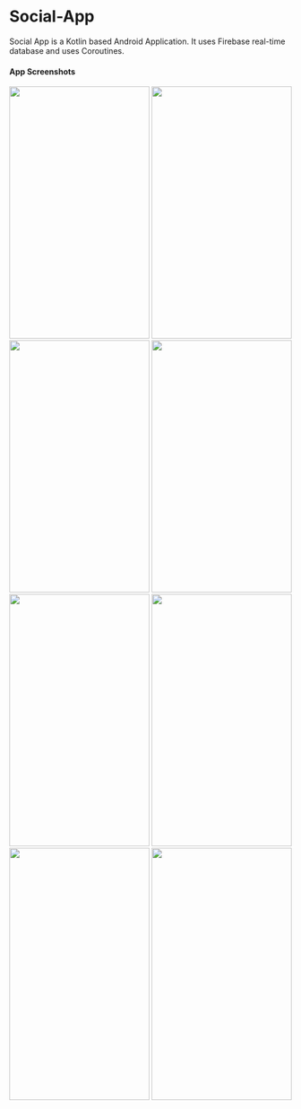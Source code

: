# Social-App

Social App is a Kotlin based Android Application. It uses Firebase real-time database and uses Coroutines.

#### App Screenshots
<p float="left">
  <img src="https://user-images.githubusercontent.com/33342767/117536986-d2ab9d80-b01b-11eb-9548-aed6c600fb83.png"  width="250" height="450">
  <img src="https://user-images.githubusercontent.com/33342767/117537007-fd95f180-b01b-11eb-8297-d21be6bc53f4.png"  width="250" height="450">
  <img src="https://user-images.githubusercontent.com/33342767/117537020-0f779480-b01c-11eb-9272-d08821145a6a.png"  width="250" height="450">
  <img src="https://user-images.githubusercontent.com/33342767/115306388-614b9e00-a185-11eb-8c1c-b7618b6e0f28.png"  width="250" height="450">
  <img src="https://user-images.githubusercontent.com/33342767/117537187-105cf600-b01d-11eb-857f-4ef487470a52.png"  width="250" height="450">
  <img src="https://user-images.githubusercontent.com/33342767/117537044-3766f800-b01c-11eb-8a28-411c7dfbba28.png"  width="250" height="450">
  <img src="https://user-images.githubusercontent.com/33342767/117546200-de608980-b046-11eb-8e1a-21a7b15f546f.png"  width="250" height="450">
  <img src="https://user-images.githubusercontent.com/33342767/115469418-3e3af000-a252-11eb-9525-06d5b879749b.png"  width="250" height="450">
</p.
